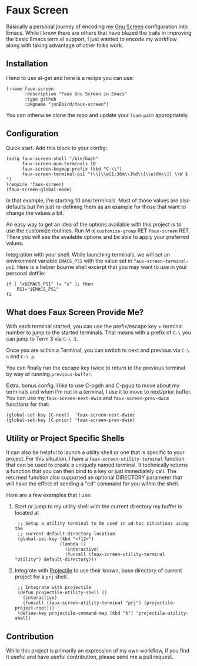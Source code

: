 Faux Screen
==============================

Basically a personal journey of encoding my [Gnu Screen][GS] configuration
into Emacs. While I know there are others that have blazed the trails in
improving the basic Emacs term.el support, I just wanted to encode my
workflow along with taking advantage of other folks work.

Installation
------------------------------

I tend to use el-get and here is a recipe you can use:

    (:name faux-screen
           :description "Faux Gnu Screen in Emacs"
           :type github
           :pkgname "jonEbird/faux-screen")

You can otherwise clone the repo and update your `load-path` appropriately.

Configuration
------------------------------

Quick start. Add this block to your config:

    (setq faux-screen-shell "/bin/bash"
          faux-screen-num-terminals 10
          faux-screen-keymap-prefix (kbd "C-\\")
          faux-screen-terminal-ps1 "(\\[\\e[1;36m\\]%d\\[\\e[0m\\]) \\W $ ")
    (require 'faux-screen)
    (faux-screen-global-mode)

In that example, I'm starting 10 ansi terminals. Most of those values are
also defaults but I'm just re-defining them as an example for those that
want to change the values a bit.

An easy way to get an idea of the options available with this project is to
use the customize routines. Run M-x `customize-group` RET `faux-screen`
RET. There you will see the available options and be able to apply your
preferred values.

Integration with your shell. While launching terminals, we will set an
environment variable `EMACS_PS1` with the value set in
`faux-screen-terminal-ps1`. Here is a helper bourne shell excerpt that you
may want to use in your personal dotfile:

    if [ "x$EMACS_PS1" != "x" ]; then
        PS1="$EMACS_PS1"
    fi

What does Faux Screen Provide Me?
---------------------------------

With each terminal started, you can use the prefix/escape key + terminal
number to jump to the started terminals. That means with a prefix of `C-\`
you can jump to Term 3 via `C-\ 3`.

Once you are within a Terminal, you can switch to next and previous via
`C-\ n` and `C-\ p`.

You can finally run the escape key twice to return to the previous terminal
by way of running `previous-buffer`.

Extra, bonus config. I like to use C-pgdn and C-pgup to move about my
terminals and when I'm not in a terminal, I use it to move to next/prior
buffer. You can use my `faux-screen-next-dwim` and `faux-screen-prev-dwim`
functions for that:

    (global-set-key [C-next]  'faux-screen-next-dwim)
    (global-set-key [C-prior] 'faux-screen-prev-dwim)

Utility or Project Specific Shells
----------------------------------

It can also be helpful to launch a utility shell or one that is specific to
your project. For this situation, I have a `faux-screen-utility-terminal`
function that can be used to create a uniquely named terminal. It
technically returns a function that you can then bind to a key or just
immediately call. The returned function also supported an optional
DIRECTORY parameter that will have the effect of sending a "cd" command for
you within the shell.

Here are a few examples that I use:

1. Start or jump to my utility shell with the current directory my buffer is located at

        ;; Setup a utility terminal to be used in ad-hoc situations using the
        ;; current default-directory location
        (global-set-key (kbd "<f12>")
                        (lambda ()
                          (interactive)
                          (funcall (faux-screen-utility-terminal "Utility") default-directory)))

2. Integrate with [Projectile][Projectile] to use their known, base
   directory of current project for a `prj` shell.

        ;; Integrate with projectile
        (defun projectile-utility-shell ()
          (interactive)
          (funcall (faux-screen-utility-terminal "prj") (projectile-project-root)))
        (define-key projectile-command-map (kbd "$") 'projectile-utility-shell)


Contribution
------------------------------

While this project is primarily an expression of my own workflow, if you
find it useful and have useful contribution, please send me a pull request.

[GS]: http://www.gnu.org/software/screen/
[Projectile]: https://github.com/bbatsov/projectile
